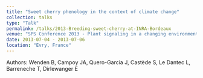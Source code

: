 ```yaml
---
title: "Sweet cherry phenology in the context of climate change"
collection: talks
type: "Talk"
permalink: /talks/2013-Breeding-sweet-cherry-at-INRA-Bordeaux
venue: "SPS Conference 2013 - Plant signaling in a changing environment"
date: 2013-07-04 - 2013-07-06
location: "Evry, France"
---
```


Authors: Wenden B, Campoy JA, Quero-Garcia J, Castède S, Le Dantec L, Barreneche T, Dirlewanger E
